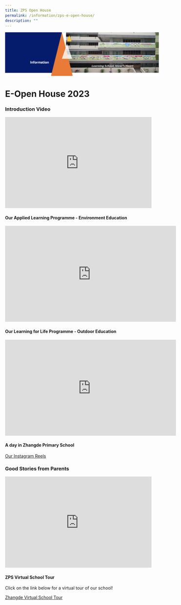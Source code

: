 ```yaml
---
title: ZPS Open House
permalink: /information/zps-e-open-house/
description: ""
---
```

<img src="/images/Information.png">

# E-Open House 2023
### **Introduction Video**
<iframe allowfullscreen="true" height="299" width="480" frameborder="0" src="https://docs.google.com/presentation/d/e/2PACX-1vSeaZ7_SqFwsc3KguRJFYSzIxOH23XBc4uDXbOPSO2cu649hCG3VoUj4bFGjKeo3rOWRZ_N9z8t4B9D/embed?start=true&amp;loop=true&amp;delayms=3000"></iframe>
 
<h4><strong>Our Applied Learning Programme - Environment Education</strong></h4>

<iframe width="560" height="315" src="https://www.youtube.com/embed/dF14dQ9VUOo" title="YouTube video player" frameborder="0" allow="accelerometer; autoplay; clipboard-write; encrypted-media; gyroscope; picture-in-picture; web-share" allowfullscreen=""></iframe>

<h4><strong>Our Learning for Life Programme - Outdoor Education</strong></h4>

<iframe width="560" height="315" src="https://www.youtube.com/embed/lKJJjG-qD9A" title="YouTube video player" frameborder="0" allow="accelerometer; autoplay; clipboard-write; encrypted-media; gyroscope; picture-in-picture; web-share" allowfullscreen=""></iframe>

<h4><strong>A day in Zhangde Primary School</strong></h4>

[Our Instagram Reels](https://www.instagram.com/zhangdepri/reels/)

### **Good Stories from Parents**
<iframe src="https://docs.google.com/presentation/d/e/2PACX-1vTLOGyIvcE2wJwjBj_ZCY17AeSMDxnYtUd_iE3Fozvv_4LMoSTIH9b-1FjD7SWGGY-FYnoaE9mFsIdr/embed?start=true&amp;loop=true&amp;delayms=15000" frameborder="0" width="480" height="299" allowfullscreen="true"></iframe>

<h4><strong>ZPS Virtual School Tour</strong></h4>
Click on the link below for a virtual tour of our school!

[Zhangde Virtual School Tour](https://4d.silversea-media.com/zps360/)